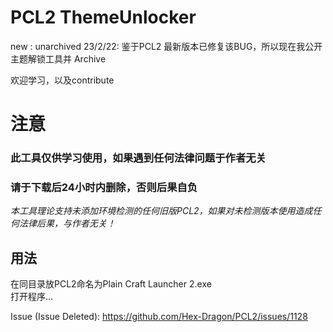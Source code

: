 # PCL2 ThemeUnlocker
new : unarchived 
23/2/22: 鉴于PCL2
最新版本已修复该BUG，所以现在我公开主题解锁工具并 Archive  

欢迎学习，以及contribute

# 注意
### 此工具仅供学习使用，如果遇到任何法律问题于作者无关
### 请于下载后24小时内删除，否则后果自负
*本工具理论支持未添加环境检测的任何旧版PCL2，如果对未检测版本使用造成任何法律后果，与作者无关！*

## 用法
在同目录放PCL2命名为Plain Craft Launcher 2.exe  
打开程序...  
  
  
  Issue (Issue Deleted): https://github.com/Hex-Dragon/PCL2/issues/1128
